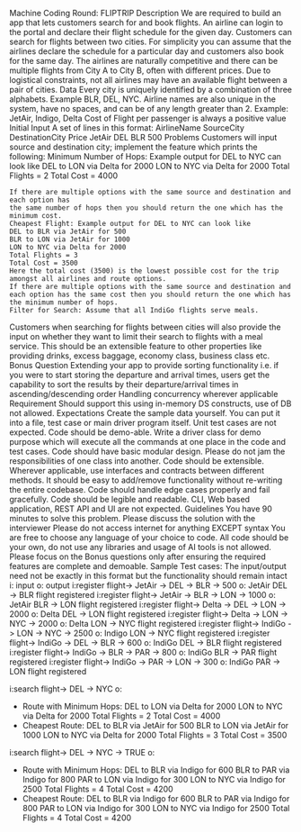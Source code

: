Machine Coding Round: FLIPTRIP
Description
We are required to build an app that lets customers search for and book flights. An airline can login to the portal and declare their flight schedule for the given day. Customers can search for flights between two cities. For simplicity you can assume that the airlines declare the schedule for a particular day and customers also book for the same day.
	﻿﻿﻿The airlines are naturally competitive and there can be multiple flights from City A to City B, often with different prices.
	﻿﻿﻿Due to logistical constraints, not all airlines may have an available flight between a pair of cities.
Data
	﻿﻿﻿Every city is uniquely identified by a combination of three alphabets. Example BLR, DEL, NYC.
	﻿﻿﻿Airline names are also unique in the system, have no spaces, and can be of any length greater than 2. Example: JetAir, Indigo, Delta
	﻿﻿﻿Cost of Flight per passenger is always a positive value
Initial Input
A set of lines in this format:
AirlineName   SourceCity   DestinationCity   Price 
JetAir               DEL                  BLR                   500
Problems
﻿﻿﻿Customers will input source and destination city; implement the feature which prints the following:
	Minimum Number of Hops: Example output for DEL to NYC can look like
	DEL to LON via Delta for 2000
	LON to NYC via Delta for 2000 
	Total Flights = 2
	Total Cost = 4000
	
	If there are multiple options with the same source and destination and each option has 
	the same number of hops then you should return the one which has the minimum cost.
	Cheapest Flight: Example output for DEL to NYC can look like
	DEL to BLR via JetAir for 500
	BLR to LON via JetAir for 1000
	LON to NYC via Delta for 2000
	Total Flights = 3
	Total Cost = 3500
	Here the total cost (3500) is the lowest possible cost for the trip amongst all airlines and route options.
	If there are multiple options with the same source and destination and each option has the same cost then you should return the one which has the minimum number of hops.
	Filter for Search: Assume that all IndiGo flights serve meals.
Customers when searching for flights between cities will also provide the input on whether they want to limit their search to flights with a meal service. This should be an extensible feature to other properties like providing drinks, excess baggage, economy class, business class etc.
Bonus Question
	Extending your app to provide sorting functionality i.e. if you were to start storing the departure and arrival times, users get the capability to sort the results by their departure/arrival times in ascending/descending order
	Handling concurrency wherever applicable
Requirement
Should support this using in-memory DS constructs, use of DB not allowed.
Expectations
Create the sample data yourself. You can put it into a file, test case or main driver program itself. Unit test cases are not expected.
	﻿﻿﻿Code should be demo-able.
	Write a driver class for demo purpose which will execute all the commands at one place in the code and test cases.
	Code should have basic modular design. Please do not jam the responsibilities of one class into another.
	﻿﻿﻿Code should be extensible. Wherever applicable, use interfaces and contracts between different methods. It should be easy to add/remove functionality without re-writing the entire codebase.
	﻿﻿﻿Code should handle edge cases properly and fail gracefully.
	﻿﻿﻿Code should be legible and readable.
	﻿﻿﻿CLI, Web based application, REST API and Ul are not expected.
Guidelines
	You have 90 minutes to solve this problem.
	﻿﻿﻿Please discuss the solution with the interviewer
	﻿﻿﻿Please do not access internet for anything EXCEPT syntax
	You are free to choose any language of your choice to code.
	﻿﻿﻿All code should be your own, do not use any libraries and usage of AI tools is not allowed.
	﻿﻿﻿Please focus on the Bonus questions only after ensuring the required features are complete and demoable.
Sample Test cases:
The input/output need not be exactly in this format but the functionality should remain intact
i: input
o: output
i:register flight-> JetAir -> DEL -> BLR -> 500
o: JetAir DEL -> BLR flight registered
i:register flight-> JetAir -> BLR -> LON -> 1000
o: JetAir BLR -> LON flight registered
i:register flight-> Delta -> DEL -> LON -> 2000
o: Delta DEL -> LON flight registered
i:register flight-> Delta -> LON -> NYC -> 2000
o: Delta LON -> NYC flight registered
i:register flight-> IndiGo -> LON -> NYC -> 2500
o: Indigo LON -> NYC flight registered
i:register flight-> IndiGo -> DEL -> BLR -> 600
o: IndiGo DEL -> BLR flight registered
i:register flight-> IndiGo -> BLR -> PAR -> 800
o: IndiGo BLR -> PAR flight registered
i:register flight-> IndiGo -> PAR -> LON -> 300
o: IndiGo PAR -> LON flight registered

i:search flight-> DEL -> NYC 
o:
* Route with Minimum Hops:
DEL to LON via Delta for 2000
LON to NYC via Delta for 2000 
Total Flights = 2
Total Cost = 4000
* Cheapest Route:
DEL to BLR via JetAir for 500
BLR to LON via JetAir for 1000
LON to NYC via Delta for 2000
Total Flights = 3
Total Cost = 3500

i:search flight-> DEL -> NYC -> TRUE
o:
* Route with Minimum Hops:
DEL to BLR via Indigo for 600
BLR to PAR via Indigo for 800
PAR to LON via Indigo for 300
LON to NYC via Indigo for 2500
Total Flights = 4
Total Cost = 4200
* Cheapest Route:
DEL to BLR via Indigo for 600
BLR to PAR via Indigo for 800
PAR to LON via Indigo for 300
LON to NYC via Indigo for 2500
Total Flights = 4
Total Cost = 4200

